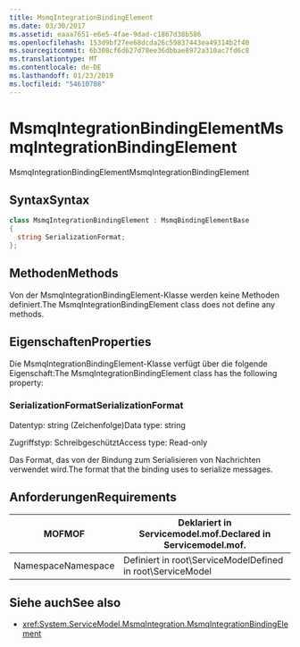 ```yaml
---
title: MsmqIntegrationBindingElement
ms.date: 03/30/2017
ms.assetid: eaaa7651-e6e5-4fae-9dad-c1867d38b586
ms.openlocfilehash: 153d9bf27ee68dcda26c59837443ea49314b2f40
ms.sourcegitcommit: 6b308cf6d627d78ee36dbbae8972a310ac7fd6c8
ms.translationtype: MT
ms.contentlocale: de-DE
ms.lasthandoff: 01/23/2019
ms.locfileid: "54610708"
---
```

# <a name="msmqintegrationbindingelement"></a><span data-ttu-id="3e837-102">MsmqIntegrationBindingElement</span><span class="sxs-lookup"><span data-stu-id="3e837-102">MsmqIntegrationBindingElement</span></span>
<span data-ttu-id="3e837-103">MsmqIntegrationBindingElement</span><span class="sxs-lookup"><span data-stu-id="3e837-103">MsmqIntegrationBindingElement</span></span>  
  
## <a name="syntax"></a><span data-ttu-id="3e837-104">Syntax</span><span class="sxs-lookup"><span data-stu-id="3e837-104">Syntax</span></span>  
  
```csharp  
class MsmqIntegrationBindingElement : MsmqBindingElementBase  
{  
  string SerializationFormat;  
};  
```  
  
## <a name="methods"></a><span data-ttu-id="3e837-105">Methoden</span><span class="sxs-lookup"><span data-stu-id="3e837-105">Methods</span></span>  
 <span data-ttu-id="3e837-106">Von der MsmqIntegrationBindingElement-Klasse werden keine Methoden definiert.</span><span class="sxs-lookup"><span data-stu-id="3e837-106">The MsmqIntegrationBindingElement class does not define any methods.</span></span>  
  
## <a name="properties"></a><span data-ttu-id="3e837-107">Eigenschaften</span><span class="sxs-lookup"><span data-stu-id="3e837-107">Properties</span></span>  
 <span data-ttu-id="3e837-108">Die MsmqIntegrationBindingElement-Klasse verfügt über die folgende Eigenschaft:</span><span class="sxs-lookup"><span data-stu-id="3e837-108">The MsmqIntegrationBindingElement class has the following property:</span></span>  
  
### <a name="serializationformat"></a><span data-ttu-id="3e837-109">SerializationFormat</span><span class="sxs-lookup"><span data-stu-id="3e837-109">SerializationFormat</span></span>  
 <span data-ttu-id="3e837-110">Datentyp: string (Zeichenfolge)</span><span class="sxs-lookup"><span data-stu-id="3e837-110">Data type: string</span></span>  
  
 <span data-ttu-id="3e837-111">Zugriffstyp: Schreibgeschützt</span><span class="sxs-lookup"><span data-stu-id="3e837-111">Access type: Read-only</span></span>  
  
 <span data-ttu-id="3e837-112">Das Format, das von der Bindung zum Serialisieren von Nachrichten verwendet wird.</span><span class="sxs-lookup"><span data-stu-id="3e837-112">The format that the binding uses to serialize messages.</span></span>  
  
## <a name="requirements"></a><span data-ttu-id="3e837-113">Anforderungen</span><span class="sxs-lookup"><span data-stu-id="3e837-113">Requirements</span></span>  
  
|<span data-ttu-id="3e837-114">MOF</span><span class="sxs-lookup"><span data-stu-id="3e837-114">MOF</span></span>|<span data-ttu-id="3e837-115">Deklariert in Servicemodel.mof.</span><span class="sxs-lookup"><span data-stu-id="3e837-115">Declared in Servicemodel.mof.</span></span>|  
|---------|-----------------------------------|  
|<span data-ttu-id="3e837-116">Namespace</span><span class="sxs-lookup"><span data-stu-id="3e837-116">Namespace</span></span>|<span data-ttu-id="3e837-117">Definiert in root\ServiceModel</span><span class="sxs-lookup"><span data-stu-id="3e837-117">Defined in root\ServiceModel</span></span>|  
  
## <a name="see-also"></a><span data-ttu-id="3e837-118">Siehe auch</span><span class="sxs-lookup"><span data-stu-id="3e837-118">See also</span></span>
- <xref:System.ServiceModel.MsmqIntegration.MsmqIntegrationBindingElement>
